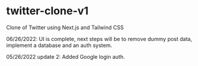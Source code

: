 # twitter-clone-v1
Clone of Twitter using Next.js and Tailwind CSS


06/26/2022:
UI is complete, next steps will be to remove dummy post data, implement a database and an auth system. 

05/26/2022 update 2:
Added Google login auth.
